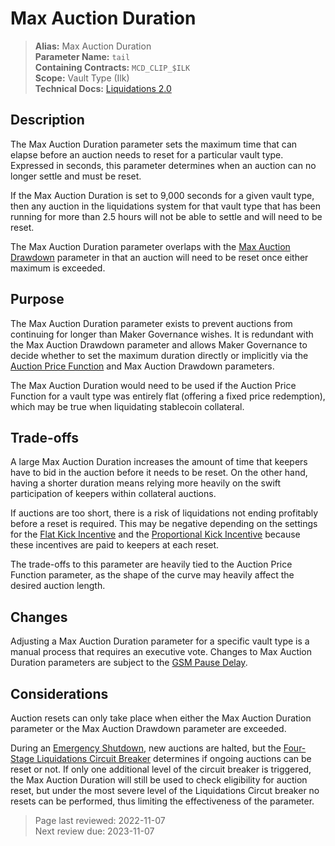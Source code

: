 # Max Auction Duration

>**Alias:** Max Auction Duration  
>**Parameter Name:** `tail`  
>**Containing Contracts:** `MCD_CLIP_$ILK`  
>**Scope:** Vault Type (Ilk)  
>**Technical Docs:** [Liquidations 2.0](https://docs.makerdao.com/smart-contract-modules/dog-and-clipper-detailed-documentation)  

## Description

The Max Auction Duration parameter sets the maximum time that can elapse before an auction needs to reset for a particular vault type. Expressed in seconds, this parameter determines when an auction can no longer settle and must be reset.

If the Max Auction Duration is set to 9,000 seconds for a given vault type, then any auction in the liquidations system for that vault type that has been running for more than 2.5 hours will not be able to settle and will need to be reset.

The Max Auction Duration parameter overlaps with the [Max Auction Drawdown](param-max-auction-drawdown.md) parameter in that an auction will need to be reset once either maximum is exceeded.

## Purpose

The Max Auction Duration parameter exists to prevent auctions from continuing for longer than Maker Governance wishes. It is redundant with the Max Auction Drawdown parameter and allows Maker Governance to decide whether to set the maximum duration directly or implicitly via the [Auction Price Function](param-auction-price-function.md) and Max Auction Drawdown parameters.

The Max Auction Duration would need to be used if the Auction Price Function for a vault type was entirely flat (offering a fixed price redemption), which may be true when liquidating stablecoin collateral.

## Trade-offs

A large Max Auction Duration increases the amount of time that keepers have to bid in the auction before it needs to be reset. On the other hand, having a shorter duration means relying more heavily on the swift participation of keepers within collateral auctions.

If auctions are too short, there is a risk of liquidations not ending profitably before a reset is required. This may be negative depending on the settings for the [Flat Kick Incentive](param-flat-kick-incentive.md) and the [Proportional Kick Incentive](param-proportional-kick-incentive.md) because these incentives are paid to keepers at each reset.

The trade-offs to this parameter are heavily tied to the Auction Price Function parameter, as the shape of the curve may heavily affect the desired auction length.

## Changes

Adjusting a Max Auction Duration parameter for a specific vault type is a manual process that requires an executive vote. Changes to Max Auction Duration parameters are subject to the [GSM Pause Delay](../core/param-gsm-pause-delay.md).

## Considerations

Auction resets can only take place when either the Max Auction Duration parameter or the Max Auction Drawdown parameter are exceeded.

During an [Emergency Shutdown](https://docs.makerdao.com/smart-contract-modules/shutdown), new auctions are halted, but the [Four-Stage Liquidations Circuit Breaker](https://docs.makerdao.com/smart-contract-modules/dog-and-clipper-detailed-documentation#four-stage-liquidation-circuit-breaker) determines if ongoing auctions can be reset or not. If only one additional level of the circuit breaker is triggered, the Max Auction Duration will still be used to check eligibility for auction reset, but under the most severe level of the Liquidations Circut breaker no resets can be performed, thus limiting the effectiveness of the parameter.

>Page last reviewed: 2022-11-07  
>Next review due: 2023-11-07  
